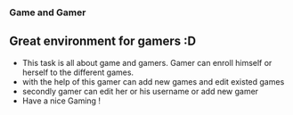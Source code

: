 ### Game and Gamer
## Great environment for gamers :D

- This task is all about game and gamers. Gamer can enroll himself or herself to the different games.
- with the help of this gamer can add new games and edit existed games
- secondly gamer can edit her or his username or add new gamer 
- Have a nice Gaming ! 
